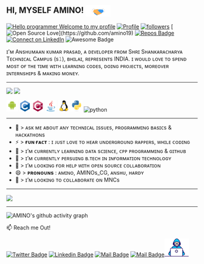## HI, MYSELF AMINO! <img align="center" src="https://github.com/amino19/amino19/blob/main/Profile%20designer/Handshake.gif" height="30px">
[![Hello programmer Welcome to my profile](https://img.shields.io/badge/Hey,AMINOs!-Welcome:D-orange.svg?style=flat&logo=github)](https://github.com/amino19) 
[![Profile](https://Visitor-badge.glitch.me/badge?page_id=amino19.profileviews-badge)](https://github.com/amino19) 
[![followers](https://img.shields.io/github/followers/amino19?style=social)](https://github.com/amino19?tab=followers)
[![Open Source Love](https://badges.frapsoft.com/os/v2/open-source.svg?:heart:)](https://github.com/amino19) 
[![Repos Badge](https://badges.pufler.dev/repos/amino19)](https://github.com/amino19?tab=repositories)
[![Connect on LinkedIn](https://img.shields.io/badge/--linkedin?label=LinkedIn&logo=LinkedIn&style=social)](https://www.linkedin.com/in/anshumaan-kumar-prasad-19-amino/) 
<img src="https://cdn.rawgit.com/sindresorhus/awesome/d7305f38d29fed78fa85652e3a63e154dd8e8829/media/badge.svg" alt="Awesome Badge"/>

ɪ'ᴍ Aɴsʜᴜᴍᴀᴀɴ ᴋᴜᴍᴀʀ ᴘʀᴀsᴀᴅ, ᴀ ᴅᴇᴠᴇʟᴏᴘᴇʀ ғʀᴏᴍ Sʜʀɪ Sʜᴀɴᴋᴀʀᴀᴄʜᴀʀʏᴀ Tᴇᴄʜɴɪᴄᴀʟ Cᴀᴍᴘᴜs (s𝟷), ʙʜɪʟᴀɪ, ʀᴇᴘʀᴇsᴇɴᴛs INDIA. ɪ ᴡᴏᴜʟᴅ ʟᴏᴠᴇ ᴛᴏ sᴘᴇɴᴅ ᴍᴏsᴛ ᴏғ ᴛʜᴇ ᴛɪᴍᴇ ᴡɪᴛʜ ʟᴇᴀʀɴɪɴɢ ᴄᴏᴅᴇs, ᴅᴏɪɴɢ ᴘʀᴏᴊᴇᴄᴛs, ᴍᴏʀᴇᴏᴠᴇʀ ɪɴᴛᴇʀɴsʜɪᴘs & ᴍᴀᴋɪɴɢ ᴍᴏɴᴇʏ.

_____________________________________________________________________________________________________________________________________________________________________________


<img src = "https://github-readme-stats.vercel.app/api?username=amino19&theme=highcontrast&show_icons=true&custom_title= AMINO's GitHub Stats 🔥">



<img height="25" src="https://img.shields.io/badge/Languages and  tools- 📚-green.svg?&style=for-the-badge&logo=amino19&logoColor=yellow" />
<p align="left"><img src="https://github.com/amino19/amino19/blob/main/Profile%20designer/android-original-wordmark.svg" alt="android" width="30" height="30"/> 
<img src="https://github.com/amino19/amino19/blob/main/Profile%20designer/c-original.svg" alt="c" width="30" height="30"/> 
<img src="https://github.com/amino19/amino19/blob/main/Profile%20designer/cplusplus-original.svg" alt="cplusplus" width="30" height="30"/>
<img src="https://github.com/amino19/amino19/blob/main/Profile%20designer/java-original.svg" alt="java" width="30" height="30"/> 
<img src="https://github.com/amino19/amino19/blob/main/Profile%20designer/linux-original.svg" alt="linux" width="30" height="30"/> 
<img src="https://github.com/amino19/amino19/blob/main/Profile%20designer/python-original.svg" alt="python" width="30" height="30"/> 
<img src="https://github.com/amino19/amino19/blob/main/Profile%20designer/google-cloud.svg" alt="python" width="30" height="30"/>
  
________________________________________________________________________________________________________________________________________________________________________________

- 💬 > ᴀsᴋ ᴍᴇ ᴀʙᴏᴜᴛ ᴀɴʏ ᴛᴇᴄʜɴɪᴄᴀʟ ɪssᴜᴇs, ᴘʀᴏɢʀᴀᴍᴍɪɴɢ ʙᴀsɪᴄs & ʜᴀᴄᴋᴀᴛʜᴏɴs
- ⚡ > **ғᴜɴ ғᴀᴄᴛ** : ɪ ᴊᴜsᴛ ʟᴏᴠᴇ ᴛᴏ ʜᴇᴀʀ ᴜɴᴅᴇʀɢʀᴏᴜɴᴅ ʀᴀᴘᴘᴇʀs, ᴡʜɪʟᴇ ᴄᴏᴅɪɴɢ
- 🌱 > ɪ’ᴍ ᴄᴜʀʀᴇɴᴛʟʏ ʟᴇᴀʀɴɪɴɢ ᴅᴀᴛᴀ sᴄɪᴇɴᴄᴇ, ᴄᴘᴘ ᴘʀᴏɢʀᴀᴍᴍɪɴɢ & ɢɪᴛʜᴜʙ
- 🔭 > ɪ’ᴍ ᴄᴜʀʀᴇɴᴛʟʏ ᴘᴇʀsᴜɪɴɢ ʙ.ᴛᴇᴄʜ ɪɴ ɪɴғᴏʀᴍᴀᴛɪᴏɴ ᴛᴇᴄʜɴᴏʟᴏɢʏ
- 🤔 > ɪ’ᴍ ʟᴏᴏᴋɪɴɢ ғᴏʀ ʜᴇʟᴘ ᴡɪᴛʜ ᴏᴘᴇɴ sᴏᴜʀᴄᴇ ᴄᴏʟʟᴀʙᴏʀᴀᴛɪᴏɴ
- 😄 > **ᴘʀᴏɴᴏᴜɴs** : ᴀᴍɪɴᴏ, AMINOs_CG, ᴀɴsʜᴜ, ʜᴀʀᴅʏ
- 👯 >  ɪ’ᴍ ʟᴏᴏᴋɪɴɢ ᴛᴏ ᴄᴏʟʟᴀʙᴏʀᴀᴛᴇ ᴏɴ MNCs

________________________________________________________________________________________________________________________________________________________________________________


<img align="center" src="https://github-readme-streak-stats.herokuapp.com/?user=amino19&theme=radical&custom_title=streak-stats&hide_border=true&layout=compact" />

________________________________________________________________________________________________________________________________________________________________________________


![AMINO's github activity graph](https://activity-graph.herokuapp.com/graph?username=amino19&theme=dracula&layout=compact&title_color=FF69B4)


:mailbox: Reach me Out!

[![Twitter Badge](https://img.shields.io/badge/-@prasad_saab-1ca0f1?style=flat&labelColor=1ca0f1&logo=twitter&logoColor=white&link=https://twitter.com/prasad_saab)](https://twitter.com/prasad_saab) [![Linkedin Badge](https://img.shields.io/badge/-Anshumaan_Kumar_Prasad-0e76a8?style=flat&labelColor=0e76a8&logo=linkedin&logoColor=white)](https://www.linkedin.com/in/anshumaan-kumar-prasad-19-amino/) [![Mail Badge](https://img.shields.io/badge/-@anshumaankumarprasad-e84393?style=flat&labelColor=e84393&logo=instagram&logoColor=white)](https://instagram.com/anshumaankumarprasad) [![Mail Badge](https://img.shields.io/badge/-AMINOs_CG-c0392b?style=flat&labelColor=c0392b&logo=gmail&logoColor=white)](mailto:anshumaankrprasad76@gmail.com)<img src="https://github.com/Kushal997-das/Kushal997-das/blob/master/Profile%20generator/Developer.gif" width="65px"></h1>
